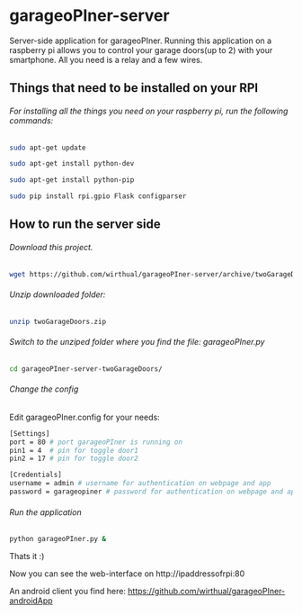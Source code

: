 garageoPIner-server
===================

Server-side application for garageoPIner. Running this application on a raspberry pi allows you to control your garage doors(up to 2) with your smartphone. All you need is a relay and a few wires.


Things that need to be installed on your RPI
---------------------------------------------
###### For installing all the things you need on your raspberry pi, run the following commands:

```bash
sudo apt-get update

sudo apt-get install python-dev

sudo apt-get install python-pip

sudo pip install rpi.gpio Flask configparser
```

How to run the server side
----------------------------------------
###### Download this project.
```bash
wget https://github.com/wirthual/garageoPIner-server/archive/twoGarageDoors.zip
```
###### Unzip downloaded folder:
```bash
unzip twoGarageDoors.zip
```

###### Switch to the unziped folder where you find the file: garageoPIner.py
```bash
cd garageoPIner-server-twoGarageDoors/
```

###### Change the config
Edit garageoPIner.config for your needs:
```bash
[Settings]
port = 80 # port garageoPIner is running on
pin1 = 4  # pin for toggle door1
pin2 = 17 # pin for toggle door2

[Credentials]
username = admin # username for authentication on webpage and app
password = garageopiner # password for authentication on webpage and app
```

###### Run the application
```bash
python garageoPIner.py &
```

Thats it :)

Now you can see the web-interface on http://ipaddressofrpi:80

An android client you find here: https://github.com/wirthual/garageoPIner-androidApp
